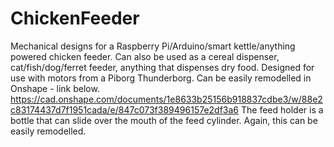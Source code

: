 # ChickenFeeder
Mechanical designs for a Raspberry Pi/Arduino/smart kettle/anything powered chicken feeder. Can also be used as a cereal dispenser, cat/fish/dog/ferret feeder, anything that dispenses dry food.
Designed for use with motors from a Piborg Thunderborg. Can be easily remodelled in Onshape - link below.
https://cad.onshape.com/documents/1e8633b25156b918837cdbe3/w/88e2c83174437d7f1951cada/e/847c073f389496157e2df3a6
The feed holder is a bottle that can slide over the mouth of the feed cylinder. Again, this can be easily remodelled.

